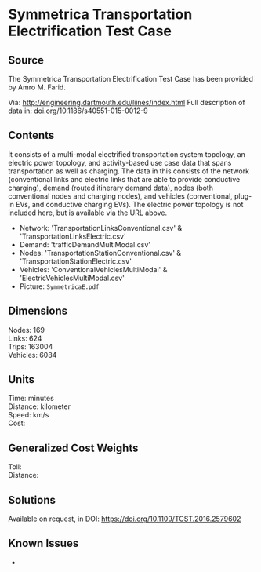 # Symmetrica Transportation Electrification Test Case

## Source
The Symmetrica Transportation Electrification Test Case has been provided by Amro M. Farid. 

Via: http://engineering.dartmouth.edu/liines/index.html
Full description of data in: doi.org/10.1186/s40551-015-0012-9

## Contents
It consists of a multi-modal electrified transportation system topology, an electric power topology, and activity-based use case data that spans transportation as well as charging. The data in this consists of the network (conventional links and electric links that are able to provide conductive charging), demand (routed itinerary demand data), nodes (both conventional nodes and charging nodes), and vehicles (conventional, plug-in EVs, and conductive charging EVs). The electric power topology is not included here, but is available via the URL above. 

 - Network: 'TransportationLinksConventional.csv' & 'TransportationLinksElectric.csv'
 - Demand: 'trafficDemandMultiModal.csv'
 - Nodes: 'TransportationStationConventional.csv' & 'TransportationStationElectric.csv'
 - Vehicles: 'ConventionalVehiclesMultiModal' & 'ElectricVehiclesMultiModal.csv'
 - Picture: `SymmetricaE.pdf` 
 

## Dimensions
Nodes: 169  
Links: 624  
Trips: 163004  
Vehicles: 6084  

## Units
Time: minutes  
Distance: kilometer  
Speed: km/s  
Cost:  

## Generalized Cost Weights
Toll:  
Distance:  

## Solutions
Available on request, in DOI: https://doi.org/10.1109/TCST.2016.2579602

## Known Issues
-

